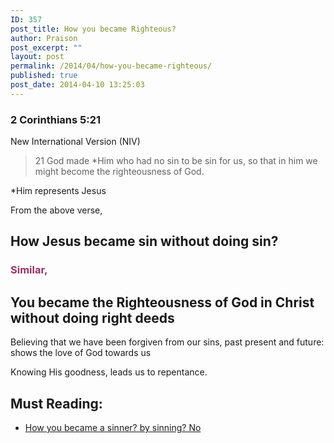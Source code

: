 ```yaml
---
ID: 357
post_title: How you became Righteous?
author: Praison
post_excerpt: ""
layout: post
permalink: /2014/04/how-you-became-righteous/
published: true
post_date: 2014-04-10 13:25:03
---
```

<div>
<h3>2 Corinthians 5:21</h3>
New International Version (NIV)

</div>
<div>
<blockquote>21 God made *Him who had no sin to be sin for us, so that in him we might become the righteousness of God.</blockquote>
*Him represents Jesus

From the above verse,
<h2>How Jesus became sin without doing sin?</h2>
<h3><span style="color: #993366;">Similar, </span></h3>
<h2>You became the Righteousness of God in Christ without doing right deeds</h2>
Believing that we have been forgiven from our sins, past present and future: shows the love of God towards us

Knowing His goodness, leads us to repentance.
<h2>Must Reading:</h2>
<ul>
	<li><a title="How you became a Sinner? by Sinning? NO" href="http://biblerevelation.org/2014/03/27/how-you-became-a-sinner-by-sinning-no/">How you became a sinner? by sinning? No</a></li>
</ul>
</div>